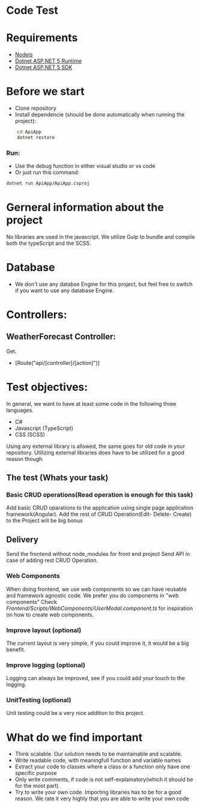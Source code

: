 # Code Test

# Requirements
  - [Nodejs](https://nodejs.org/en/)
  - [Dotnet ASP.NET 5 Runtime](https://dotnet.microsoft.com/download/dotnet/5.0)
  - [Dotnet ASP.NET 5 SDK](https://dotnet.microsoft.com/download/dotnet/5.0)

# Before we start
  - Clone repository
  - Install dependencie (should be done automatically when running the project):
```sh
    cd ApiApp
    dotnet restore
```
### Run:
  - Use the debug function in either visual studio or vs code
  - Or just run this command:
```sh
dotnet run ApiApp/ApiApp.csproj
```

# Gerneral information about the project
No libraries are used in the javascript. We utilize Gulp to bundle and compile both the typeScript and the SCSS.

# Database
  - We don't use any databse Engine for this project, but feel free to switch if you want to use any database Engine.
# Controllers:  
## WeatherForecast Controller:
Get.
  - [Route("api/[controller]/[action]")]
  
# Test objectives:
In general, we want to have at least some code in the following three languages.
  - C#
  - Javascript (TypeScript)
  - CSS (SCSS)

Using any external library is allowed, the same goes for old code in your repository. Utilizing external libraries does have to be utilized for a good reason though.

## The test (Whats your task)
### Basic CRUD operations(Read operation is enough for this task)
Add basic CRUD oparations to the application using single page application framework(Angular).
Add the rest of CRUD Operation(Edit- Delete- Create) to the Project will be big bonus
## Delivery
Send the frontend without node_modules for front end project
Send API in case of adding rest CRUD Operation.
### Web Components
When doing frontend, we use web components so we can have reusable and framework agnostic code. We prefer you do components in "web components"
Check *Frontend/Scripts/WebComponents/UserModal.component.ts* for inspiration on how to create web components.

### Improve layout (optional)
The current layout is very simple, if you could improve it, it would be a big benefit.

### Improve logging (optional)
Logging can always be improved, see if you could add your touch to the logging.

### UnitTesting (optional)
Unit testing could be a very nice addition to this project.

# What do we find important
- Think scalable. Our solution needs to be maintainable and scalable.
- Write readable code, with meaningfull function and variable names
- Extract your code to classes where a class or a function only have one specific purpose
- Only write comments, if code is not self-explainatory(which it should be for the most part)
- Try to write your own code. Importing libraries has to be for a good reason. We rate it very highly that you are able to write your own code
